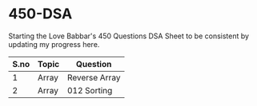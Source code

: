 # 450-DSA
Starting the Love Babbar's 450 Questions DSA Sheet to be consistent by updating my progress here.

| S.no | Topic | Question |
|-------|-------|-------------|
| 1 | Array | Reverse Array |
| 2 | Array | 012 Sorting |

